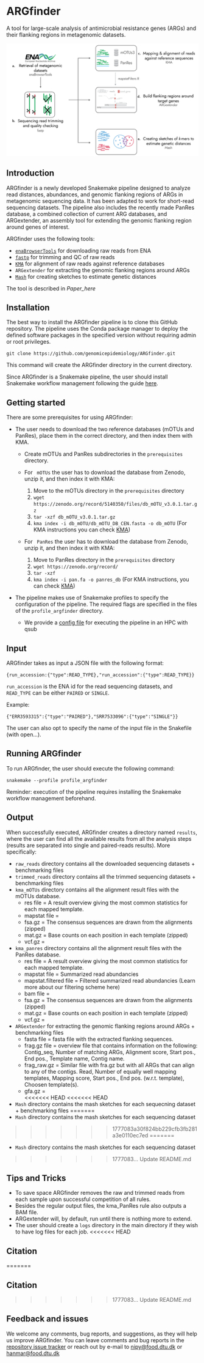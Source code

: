 # ARGfinder
A tool for large-scale analysis of antimicrobial resistance genes (ARGs) and their flanking regions in metagenomic datasets.

<img src="ARGfinder_pipeline.png" alt="ARGfinder pipeline">

## Introduction

ARGfinder is a newly developed Snakemake pipeline designed to analyze read distances, abundances, and genomic flanking regions of ARGs in metagenomic sequencing data. It has been adapted to work for short-read sequencing datasets. The pipeline also includes the recently made PanRes database, a combined collection of current ARG databases, and ARGextender, an assembly tool for extending the genomic flanking region around genes of interest.

ARGfinder uses the following tools:


* [``` enaBrowserTools ```](https://github.com/enasequence/enaBrowserTools) for downloading raw reads from ENA
* [``` fastp ```](https://github.com/OpenGene/fastp) for trimming and QC of raw reads
* [``` KMA ```](https://bitbucket.org/genomicepidemiology/kma) for alignment of raw reads against reference databases
* ``` ARGextender ``` for extracting the genomic flanking regions around ARGs
* [``` Mash ```](https://github.com/marbl/Mash) for creating sketches to estimate genetic distances


The tool is described in *Paper_here*

## Installation

The best way to install the ARGfinder pipeline is to clone this GitHub repository. The pipeline uses the Conda package manager to deploy the defined software packages in the specified version without requiring admin or root privileges.

```
git clone https://github.com/genomicepidemiology/ARGfinder.git
```
This command will create the ARGfinder directory in the current directory.

Since ARGfinder is a Snakemake pipeline, the user should install Snakemake workflow management following the guide [here](https://snakemake.readthedocs.io/en/stable/getting_started/installation.html). 

## Getting started

There are some prerequisites for using ARGfinder:

* The user needs to download the two reference databases (mOTUs and PanRes), place them in the correct directory, and then index them with KMA. 

	* Create mOTUs and PanRes subdirectories in the ``` prerequisites ``` directory.

	* For ``` mOTUs``` the user has to download the database from Zenodo, unzip it, and then index it with KMA:
		1. Move to the mOTUs directory in the ``` prerequisites ``` directory
		2. `wget https://zenodo.org/record/5140350/files/db_mOTU_v3.0.1.tar.gz`
		3. `tar -xzf db_mOTU_v3.0.1.tar.gz`
		4. `kma index -i db_mOTU/db_mOTU_DB_CEN.fasta -o db_mOTU` (For KMA instructions you can check  <a href="https://bitbucket.org/genomicepidemiology/kma/src/master/">KMA</a>)

	* For ``` PanRes``` the user has to download the database from Zenodo, unzip it, and then index it with KMA:
		1. Move to PanRes directory in the ``` prerequisites ``` directory
		2. `wget https://zenodo.org/record/`
		3. `tar -xzf` 
		4. `kma index -i pan.fa -o panres_db` (For KMA instructions, you can check  <a href="https://bitbucket.org/genomicepidemiology/kma/src/master/">KMA</a>)

* The pipeline makes use of Snakemake profiles to specify the configuration of the pipeline. The required flags are specified in the files of the ``` profile_argfinder ``` directory.
	
	* We provide a [config file](profile_argfinder/config.yaml) for executing the pipeline in an HPC with qsub

## Input

ARGfinder takes as input a JSON file with the following format:

```
{run_accession:{"type":READ_TYPE},"run_accession":{"type":READ_TYPE}}
```
`run_accession` is the ENA id for the read sequencing datasets, and `READ_TYPE` can be either `PAIRED` or `SINGLE`.

Example:

```
{"ERR3593315":{"type":"PAIRED"},"SRR7533096":{"type":"SINGLE"}}
```

The user can also opt to specify the name of the input file in the Snakefile (with open...).

## Running ARGfinder

To run ARGfinder, the user should execute the following command:

```
snakemake --profile profile_argfinder
```

Reminder: execution of the pipeline requires installing the Snakemake workflow management beforehand.

## Output

When successfully executed, ARGfinder creates a directory named ``` results ```, where the user can find all the available results from all the analysis steps (results are separated into single and paired-reads results). More specifically:


* ``` raw_reads ``` directory contains all the downloaded sequencing datasets + benchmarking files
* ``` trimmed_reads ``` directory contains all the trimmed sequencing datasets + benchmarking files
* ``` kma_mOTUs ``` directory contains all the alignment result files with the mOTUs database.
	* res file = A result overview giving the most common statistics for each mapped template.
	* mapstat file = 
	* fsa.gz = The consensus sequences are drawn from the alignments (zipped)
	* mat.gz = Base counts on each position in each template (zipped)
	* vcf.gz = 
* ``` kma_panres ``` directory contains all the alignment result files with the PanRes database.
	* res file = A result overview giving the most common statistics for each mapped template.
	* mapstat file = Summarized read abundancies
	* mapstat.filtered file = Filtered summarized read abundancies (Learn more about our filtering scheme here)
	* bam file = 
	* fsa.gz = The consensus sequences are drawn from the alignments (zipped)
	* mat.gz = Base counts on each position in each template (zipped)
	* vcf.gz = 
* ``` ARGextender ``` for extracting the genomic flanking regions around ARGs + benchmarking files
	* fasta file = fasta file with the extracted flanking sequences.
	* frag.gz file = overview file that contains information on the following: Contig_seq, Number of matching ARGs, Alignment score, Start pos., End pos., Template name, Contig name.
	* frag_raw.gz = Similar file with fra.gz but with all ARGs that can align to any of the contigs. Read, Number of equally well mapping templates, Mapping score, Start pos., End pos. (w.r.t. template), Choosen template(s).
	* gfa.gz =  
<<<<<<< HEAD
<<<<<<< HEAD
* ``` Mash ``` directory contains the mash sketches for each sequecning dataset + benchmarking files
=======
* ``` Mash ``` directory contains the mash sketches for each sequencing dataset
>>>>>>> 1777083a30f824bb229cfb3fb281a3e0110ec7ed
=======
* ``` Mash ``` directory contains the mash sketches for each sequencing dataset
>>>>>>> 1777083... Update README.md

## Tips and Tricks

* To save space ARGfinder removes the raw and trimmed reads from each sample upon successful competition of all rules. 
* Besides the regular output files, the kma_PanRes rule also outputs a BAM file.
* ARGextender will, by default, run until there is nothing more to extend.
* The user should create a ``` logs ``` directory in the main directory if they wish to have log files for each job.
<<<<<<< HEAD

## Citation

=======

## Citation

>>>>>>> 1777083... Update README.md
## Feedback and issues
We welcome any comments, bug reports, and suggestions, as they will help us improve ARGfinder. You can leave comments and bug reports in the [repository issue tracker](https://github.com/genomicepidemiology/ARGfinder/issues) or reach out by e-mail to nipy@food.dtu.dk or hanmar@food.dtu.dk
